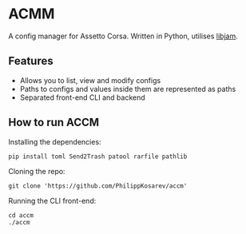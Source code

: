 # ACMM
A config manager for Assetto Corsa. Written in Python, utilises [libjam](https://github.com/PhilippKosarev/libjam).

## Features
- Allows you to list, view and modify configs
- Paths to configs and values inside them are represented as paths
- Separated front-end CLI and backend

## How to run ACCM
Installing the dependencies:
```
pip install toml Send2Trash patool rarfile pathlib
```

Cloning the repo:
```
git clone 'https://github.com/PhilippKosarev/accm'
```

Running the CLI front-end:
```
cd accm
./accm
```
